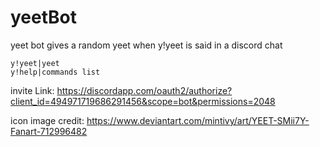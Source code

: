 # yeetBot
yeet bot gives a random yeet when y!yeet is said in a discord chat

```
y!yeet|yeet
y!help|commands list
```
invite Link: https://discordapp.com/oauth2/authorize?client_id=494971719686291456&scope=bot&permissions=2048

icon image credit: https://www.deviantart.com/mintivy/art/YEET-SMii7Y-Fanart-712996482
